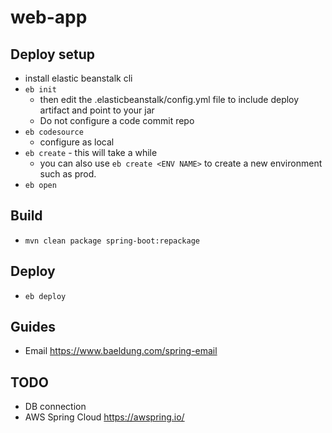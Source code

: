 # web-app

## Deploy setup

- install elastic beanstalk cli
- `eb init`
  - then edit the .elasticbeanstalk/config.yml file to include deploy artifact and point to your jar
  - Do not configure a code commit repo
- `eb codesource`
  - configure as local
- `eb create` - this will take a while
  - you can also use `eb create <ENV NAME>` to create a new environment such as prod.
- `eb open`

## Build

- `mvn clean package spring-boot:repackage`

## Deploy

- `eb deploy`


## Guides
- Email https://www.baeldung.com/spring-email

## TODO 
- DB connection
- AWS Spring Cloud https://awspring.io/